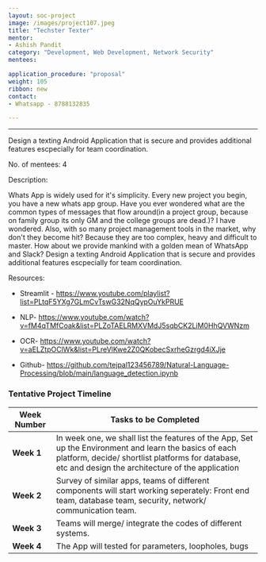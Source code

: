 ```yaml
---
layout: soc-project
image: /images/project107.jpeg
title: "Techster Texter"
mentor: 
- Ashish Pandit
category: "Development, Web Development, Network Security"
mentees:

application_procedure: "proposal" 
weight: 105
ribbon: new
contact:
- Whatsapp - 8788132835

---
```


---

Design a texting Android Application that is secure and provides additional features escpecially for team coordination.

<!--break-->

No. of mentees: 4

Description:

Whats App is widely used for it's simplicity. Every new project you begin, you have a new whats app group. Have you ever wondered what are the common types of messages that flow around(in a project group, because on family group its only GM and the college groups are dead.)? I have wondered. Also, with so many project management tools in the market, why don't they become hit? Because they are too complex, heavy and difficult to master. How about we provide mankind with a golden mean of WhatsApp and Slack? Design a texting Android Application that is secure and provides additional features escpecially for team coordination.


Resources: 
- Streamlit - https://www.youtube.com/playlist?list=PLtqF5YXg7GLmCvTswG32NqQypOuYkPRUE

- NLP- https://www.youtube.com/watch?v=fM4qTMfCoak&list=PLZoTAELRMXVMdJ5sqbCK2LiM0HhQVWNzm

- OCR-  https://www.youtube.com/watch?v=aELZtpOClWk&list=PLreVlKwe2Z0QKobecSxrheGzrgd4iXJje

- Github- https://github.com/tejpal123456789/Natural-Language-Processing/blob/main/language_detection.ipynb


<!--break-->

<!--break-->
### Tentative Project Timeline

|Week Number  | Tasks to be Completed|
|--- | --- | 
|**Week 1** | In week one, we shall list the features of the App, Set up the Environment and learn the basics of each platform, decide/ shortlist platforms for database, etc and design the architecture of the application|
|**Week 2** | Survey of similar apps, teams of different components will start working seperately: Front end team, database team, security, network/ communication team.|
|**Week 3** | Teams will merge/ integrate the codes of different systems.|
|**Week 4** | The App will tested for parameters, loopholes, bugs|


<!--break-->
